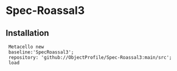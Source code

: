 # Spec-Roassal3

## Installation

```Smalltalk
 Metacello new
 baseline:'SpecRoassal3';
 repository: 'github://ObjectProfile/Spec-Roassal3:main/src';
 load
```
